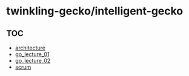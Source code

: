# twinkling-gecko/intelligent-gecko

## TOC

- [architecture](https://twinkling-gecko.github.io/intelligent-gecko/architecture.html)
- [go_lecture_01](https://twinkling-gecko.github.io/intelligent-gecko/go_lecture_01.html)
- [go_lecture_02](https://twinkling-gecko.github.io/intelligent-gecko/go_lecture_02.html)
- [scrum](https://twinkling-gecko.github.io/intelligent-gecko/scrum.html)
